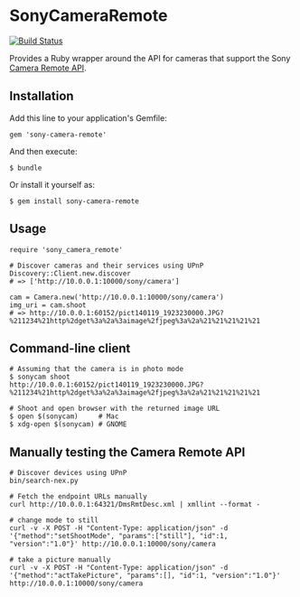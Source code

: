 # SonyCameraRemote

[![Build Status](https://secure.travis-ci.org/nerab/sony-camera-remote.png?branch=master)](http://travis-ci.org/nerab/sony-camera-remote)

Provides a Ruby wrapper around the API for cameras that support the Sony [Camera Remote API](http://developer.sony.com/develop/cameras/).

## Installation

Add this line to your application's Gemfile:

    gem 'sony-camera-remote'

And then execute:

    $ bundle

Or install it yourself as:

    $ gem install sony-camera-remote

## Usage

    require 'sony_camera_remote'

    # Discover cameras and their services using UPnP
    Discovery::Client.new.discover
    # => ['http://10.0.0.1:10000/sony/camera']

    cam = Camera.new('http://10.0.0.1:10000/sony/camera')
    img_uri = cam.shoot
    # => http://10.0.0.1:60152/pict140119_1923230000.JPG?%211234%21http%2dget%3a%2a%3aimage%2fjpeg%3a%2a%21%21%21%21%21

## Command-line client

    # Assuming that the camera is in photo mode
    $ sonycam shoot
    http://10.0.0.1:60152/pict140119_1923230000.JPG?%211234%21http%2dget%3a%2a%3aimage%2fjpeg%3a%2a%21%21%21%21%21

    # Shoot and open browser with the returned image URL
    $ open $(sonycam)     # Mac
    $ xdg-open $(sonycam) # GNOME

## Manually testing the Camera Remote API

    # Discover devices using UPnP
    bin/search-nex.py

    # Fetch the endpoint URLs manually
    curl http://10.0.0.1:64321/DmsRmtDesc.xml | xmllint --format -

    # change mode to still
    curl -v -X POST -H "Content-Type: application/json" -d '{"method":"setShootMode", "params":["still"], "id":1, "version":"1.0"}' http://10.0.0.1:10000/sony/camera

    # take a picture manually
    curl -v -X POST -H "Content-Type: application/json" -d '{"method":"actTakePicture", "params":[], "id":1, "version":"1.0"}' http://10.0.0.1:10000/sony/camera
